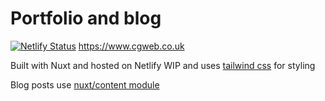  # Portfolio and blog 

[![Netlify Status](https://api.netlify.com/api/v1/badges/768c783b-a86d-4e7b-a999-16850a7e928a/deploy-status)](https://app.netlify.com/sites/heuristic-fermat-37450e/deploys) https://www.cgweb.co.uk

Built with Nuxt and hosted on Netlify WIP and uses [tailwind css](https://tailwindcss.com/) for styling

Blog posts use [nuxt/content module](https://content.nuxtjs.org/)
